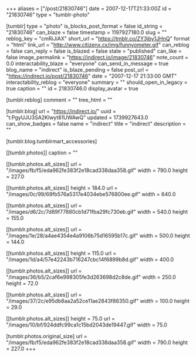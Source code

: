 +++
aliases = ["/post/21830746"]
date = 2007-12-17T21:33:00Z
id = "21830746"
type = "tumblr-photo"

[tumblr]
type = "photo"
is_blocks_post_format = false
id_string = "21830746"
can_blaze = false
timestamp = 1197927180.0
slug = ""
reblog_key = "cmRiJiAX"
short_url = "https://tmblr.co/ZY3jby1JHnQ"
format = "html"
link_url = "http://www.citizenx.cx/img/funnyometer.gif"
can_reblog = false
can_reply = false
is_blazed = false
state = "published"
can_like = false
image_permalink = "https://indirect.io/image/21830746"
note_count = 0.0
interactability_blaze = "everyone"
can_send_in_message = true
blog_name = "indirect"
is_blaze_pending = false
post_url = "https://indirect.io/post/21830746"
date = "2007-12-17 21:33:00 GMT"
interactability_reblog = "everyone"
summary = ""
should_open_in_legacy = true
caption = ""
id = 21830746.0
display_avatar = true

[tumblr.reblog]
comment = ""
tree_html = ""

[tumblr.blog]
url = "https://indirect.io/"
uuid = "t:PgyUJU3SA2Klwyt81UWAwQ"
updated = 1739927643.0
can_show_badges = false
name = "indirect"
title = "indirect"
description = ""

[tumblr.blog.tumblrmart_accessories]

[[tumblr.photos]]
caption = ""

[[tumblr.photos.alt_sizes]]
url = "/images/fb/f5/eda962fe383f2e18cad338daa358.gif"
width = 790.0
height = 227.0

[[tumblr.photos.alt_sizes]]
height = 184.0
url = "/images/0c/99/69fb576a5317e4034ebe576800ee.gif"
width = 640.0

[[tumblr.photos.alt_sizes]]
url = "/images/d6/2c/7d89f77880cb1d71fba29fc730eb.gif"
width = 540.0
height = 155.0

[[tumblr.photos.alt_sizes]]
url = "/images/1e/28/a4ae4354e4a9106b75d16595b17c.gif"
width = 500.0
height = 144.0

[[tumblr.photos.alt_sizes]]
height = 115.0
url = "/images/1d/a4/57e42243b716247cbc14f6899b8d.gif"
width = 400.0

[[tumblr.photos.alt_sizes]]
url = "/images/36/b5/2caf6e998305fe3d263698d2c8de.gif"
width = 250.0
height = 72.0

[[tumblr.photos.alt_sizes]]
url = "/images/37/2c/e95db8aa2a52ce11ae2843f86350.gif"
width = 100.0
height = 29.0

[[tumblr.photos.alt_sizes]]
height = 75.0
url = "/images/10/bf/924ddfc99ca1c15bd2043de19447.gif"
width = 75.0

[tumblr.photos.original_size]
url = "/images/fb/f5/eda962fe383f2e18cad338daa358.gif"
width = 790.0
height = 227.0
+++

